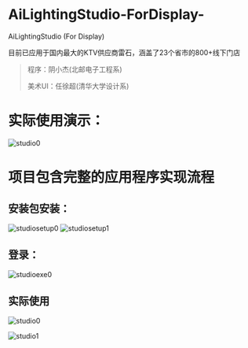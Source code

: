 # AiLightingStudio-ForDisplay-
AiLightingStudio (For Display)

目前已应用于国内最大的KTV供应商雷石，涵盖了23个省市的800+线下门店
>程序：阴小杰(北邮电子工程系)
>
>美术UI：任徐超(清华大学设计系)

# 实际使用演示：
![studio0](https://user-images.githubusercontent.com/41230077/163798483-b3d261ee-90ee-4c84-8f0f-db9b87b50437.gif)

# 项目包含完整的应用程序实现流程 
## 安装包安装：

![studiosetup0](https://user-images.githubusercontent.com/41230077/163798628-4679a387-3bad-42cd-8ebe-b15a5c440a3d.png)
![studiosetup1](https://user-images.githubusercontent.com/41230077/163798631-a38ca74d-dac9-420c-b495-63e9d679be64.png)

## 登录：
![studioexe0](https://user-images.githubusercontent.com/41230077/163798700-ccd6f9c0-7fb1-4f5c-8ff8-e870fd81222b.png)

## 实际使用
![studio0](https://user-images.githubusercontent.com/41230077/163798746-182ba43d-b411-47c9-bba4-f4e98883bc34.png)

![studio1](https://user-images.githubusercontent.com/41230077/163798761-1aef8cfd-cdb1-4a25-a519-d06c7d148aee.png)
